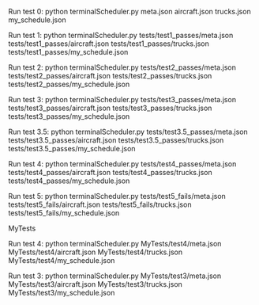 Run test 0:
python terminalScheduler.py meta.json aircraft.json trucks.json my_schedule.json

Run test 1:
python terminalScheduler.py tests/test1_passes/meta.json tests/test1_passes/aircraft.json tests/test1_passes/trucks.json tests/test1_passes/my_schedule.json

Run test 2:
python terminalScheduler.py tests/test2_passes/meta.json tests/test2_passes/aircraft.json tests/test2_passes/trucks.json tests/test2_passes/my_schedule.json

Run test 3:
python terminalScheduler.py tests/test3_passes/meta.json tests/test3_passes/aircraft.json tests/test3_passes/trucks.json tests/test3_passes/my_schedule.json

Run test 3.5:
python terminalScheduler.py tests/test3.5_passes/meta.json tests/test3.5_passes/aircraft.json tests/test3.5_passes/trucks.json tests/test3.5_passes/my_schedule.json

Run test 4:
python terminalScheduler.py tests/test4_passes/meta.json tests/test4_passes/aircraft.json tests/test4_passes/trucks.json tests/test4_passes/my_schedule.json

Run test 5:
python terminalScheduler.py tests/test5_fails/meta.json tests/test5_fails/aircraft.json tests/test5_fails/trucks.json tests/test5_fails/my_schedule.json


MyTests

Run test 4:
python terminalScheduler.py MyTests/test4/meta.json MyTests/test4/aircraft.json MyTests/test4/trucks.json MyTests/test4/my_schedule.json

Run test 3:
python terminalScheduler.py MyTests/test3/meta.json MyTests/test3/aircraft.json MyTests/test3/trucks.json MyTests/test3/my_schedule.json